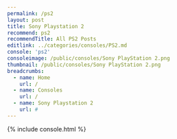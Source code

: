 ```yaml
---
permalink: /ps2
layout: post
title: Sony Playstation 2
recommend: ps2
recommendTitle: All PS2 Posts
editlink: ../categories/consoles/PS2.md
console: 'ps2'
consoleimage: /public/consoles/Sony PlayStation 2.png
thumbnail: /public/consoles/Sony PlayStation 2.png
breadcrumbs:
  - name: Home
    url: /
  - name: Consoles
    url: /
  - name: Sony Playstation 2
    url: #
---
```


{% include console.html %}
